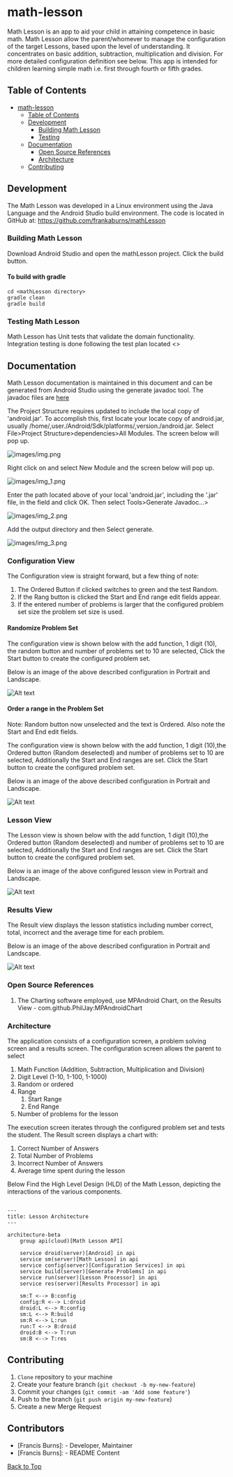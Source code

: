 # math-lesson

Math Lesson is an app to aid your child in attaining competence in basic math. Math Lesson allow the parent/whomever to manage the configuration of the target Lessons, based upon the level of understanding. It concentrates on basic addition, subtraction, multiplication and division. For more detailed configuration definition see <documentation> below.  This app is intended for children learning simple math i.e. first through fourth or fifth grades.

## Table of Contents
- [math-lesson](#math-lesson)
  * [Table of Contents](#table-of-contents)
  * [Development](#development)
    + [Building Math Lesson](#building-math-lesson)
    + [Testing](#testing-math-lesson)
  * [Documentation](#documentation)
    + [Open Source References](#open-source-references)
    + [Architecture](#architecture)
  * [Contributing](#contributing)

## Development

The Math Lesson was developed in a Linux environment using the Java Language and the Android Studio <version> build environment. The code is located in GitHub at: https://github.com/frankaburns/mathLesson

### Building Math Lesson

Download Android Studio and open the mathLesson project.  Click the build button.

#### To build with gradle

```agsl
cd <mathLesson directory>
gradle clean
gradle build
```

### Testing Math Lesson

Math Lesson has Unit tests that validate the domain functionality.  Integration testing is done following the test plan located <>

## Documentation

Math Lesson documentation is maintained in this document and can be generated from Android Studio using the generate javadoc tool.
The javadoc files are [here](///./app/doc/javadoc/index.html)

The Project Structure requires updated to include the local copy of 'android.jar'. To accomplish this, first locate your locate copy of android.jar, usually /home/,user./Android/Sdk/platforms/,version./android.jar.
Select File>Project Structure>dependencies>All Modules. The screen below will pop up.

![images/img.png](images/img.png)

Right click on <All Modiles> and select New Module and the screen below will pop up.

![images/img_1.png](images/img_1.png)

Enter the path located above of your local 'android.jar', including the '.jar' file, in the field and click OK.
Then select Tools>Generate Javadoc...>

![images/img_2.png](images/img_2.png)

Add the output directory and then Select generate.

![images/img_3.png](images/img_3.png)

### Configuration View

The Configuration view is straight forward, but a few thing of note:

1. The Ordered Button if clicked switches to green and the test Random.
2. If the Rang button is clicked the Start and End range edit fields appear.
3. If the entered number of problems is larger that the configured problem set size the problem set size is used.

#### Randomize Problem Set

The configuration view is shown below with the add function, 1 digit (10), the random button and number of problems set to 10 are selected,  Click the Start button to create the configured problem set.

Below is an image of the above described configuration in Portrait and Landscape.

![Alt text](images/Configuration-random.png "Lesson Configuration")

#### Order a range in the Problem Set

Note: Random button now unselected and the text is Ordered.  Also note the Start and End edit fields.

The configuration view is shown below with the add function, 1 digit (10),the Ordered button (Random deselected) and number of problems set to 10 are selected,  Additionally the Start and End ranges are set.  Click the Start button to create the configured problem set.

Below is an image of the above described configuration in Portrait and Landscape.

![Alt text](images/Configuration-range.png "Lesson Configuration")

### Lesson View

The Lesson view is shown below with the add function, 1 digit (10),the Ordered button (Random deselected) and number of problems set to 10 are selected,  Additionally the Start and End ranges are set.  Click the Start button to create the configured problem set.

Below is an image of the above configured lesson view in Portrait and Landscape.

![Alt text](images/Lesson-sub.png "Lesson")

### Results View

The Result view displays the lesson statistics including number correct, total, incorrect and the average time for each problem.

Below is an image of the above described configuration in Portrait and Landscape.

![Alt text](images/result.png "Lesson Statistics")

### Open Source References
[//]: # ([Optional] Add any used open source projects, software or repositories here)

1. The Charting software employed, use MPAndroid Chart, on the Results View   - com.github.PhilJay:MPAndroidChart

### Architecture

The application consists of a configuration screen, a problem solving screen and a results screen.  The configuration screen allows the parent to select

1. Math Function (Addition, Subtraction, Multiplication and Division)
2. Digit Level (1-10, 1-100, 1-1000)
3. Random or ordered
4. Range 
   1. Start Range
   2. End Range
5. Number of problems for the lesson

The execution screen iterates through the configured problem set and tests the student. The Result screen displays a chart with:

1. Correct Number of Answers
2. Total Number of Problems
3. Incorrect Number of Answers
4. Average time spent during the lesson

Below Find the High Level Design (HLD) of the Math Lesson, depicting the interactions of the various components.


```mermaid

---
title: Lesson Architecture
---

architecture-beta
    group api(cloud)[Math Lesson API]

    service droid(server)[Android] in api
    service sm(server)[Math Lesson] in api
    service config(server)[Configuration Services] in api
    service build(server)[Generate Problems] in api
    service run(server)[Lesson Processor] in api
    service res(server)[Results Processor] in api
    
    sm:T <--> B:config
    config:R <--> L:droid
    droid:L <--> R:config
    sm:L <--> R:build
    sm:R <--> L:run
    run:T <--> B:droid
    droid:B <--> T:run
    sm:B <--> T:res
```


## Contributing

1. `Clone` repository to your machine 
2. Create your feature branch (`git checkout -b my-new-feature`)
3. Commit your changes (`git commit -am 'Add some feature'`)
4. Push to the branch (`git push origin my-new-feature`)
5. Create a new Merge Request

## Contributors

- [Francis Burns]:            - Developer, Maintainer
- [Francis Burns]:            - README Content

 <a href="#top">Back to Top</a>